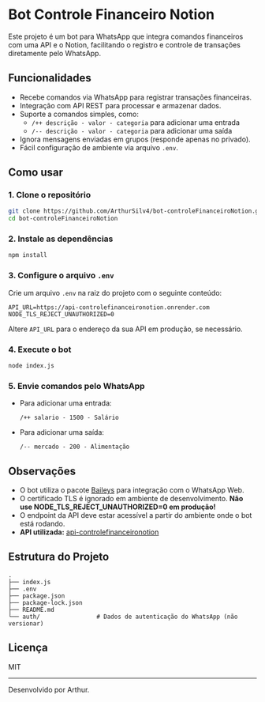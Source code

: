 # Bot Controle Financeiro Notion

Este projeto é um bot para WhatsApp que integra comandos financeiros com uma API e o Notion, facilitando o registro e controle de transações diretamente pelo WhatsApp.

## Funcionalidades

- Recebe comandos via WhatsApp para registrar transações financeiras.
- Integração com API REST para processar e armazenar dados.
- Suporte a comandos simples, como:
  - `/++ descrição - valor - categoria` para adicionar uma entrada
  - `/-- descrição - valor - categoria` para adicionar uma saída
- Ignora mensagens enviadas em grupos (responde apenas no privado).
- Fácil configuração de ambiente via arquivo `.env`.

## Como usar

### 1. Clone o repositório

```sh
git clone https://github.com/ArthurSilv4/bot-controleFinanceiroNotion.git
cd bot-controleFinanceiroNotion
```

### 2. Instale as dependências

```sh
npm install
```

### 3. Configure o arquivo `.env`

Crie um arquivo `.env` na raiz do projeto com o seguinte conteúdo:

```
API_URL=https://api-controlefinanceironotion.onrender.com
NODE_TLS_REJECT_UNAUTHORIZED=0
```

Altere `API_URL` para o endereço da sua API em produção, se necessário.

### 4. Execute o bot

```sh
node index.js
```

### 5. Envie comandos pelo WhatsApp

- Para adicionar uma entrada:
  ```
  /++ salario - 1500 - Salário
  ```
- Para adicionar uma saída:
  ```
  /-- mercado - 200 - Alimentação
  ```

## Observações

- O bot utiliza o pacote [Baileys](https://baileys.wiki/docs/intro/) para integração com o WhatsApp Web.
- O certificado TLS é ignorado em ambiente de desenvolvimento. **Não use NODE_TLS_REJECT_UNAUTHORIZED=0 em produção!**
- O endpoint da API deve estar acessível a partir do ambiente onde o bot está rodando.
- **API utilizada:** [api-controlefinanceironotion](https://github.com/ArthurSilv4/api-controleFinanceiroNotion)

## Estrutura do Projeto

```
.
├── index.js
├── .env
├── package.json
├── package-lock.json
├── README.md
└── auth/                # Dados de autenticação do WhatsApp (não versionar)
```

## Licença

MIT

---

Desenvolvido por Arthur.